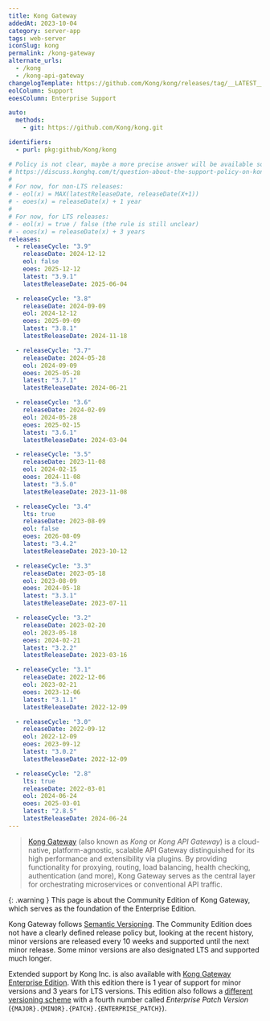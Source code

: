 ```yaml
---
title: Kong Gateway
addedAt: 2023-10-04
category: server-app
tags: web-server
iconSlug: kong
permalink: /kong-gateway
alternate_urls:
  - /kong
  - /kong-api-gateway
changelogTemplate: https://github.com/Kong/kong/releases/tag/__LATEST__
eolColumn: Support
eoesColumn: Enterprise Support

auto:
  methods:
    - git: https://github.com/Kong/kong.git

identifiers:
  - purl: pkg:github/Kong/kong

# Policy is not clear, maybe a more precise answer will be available someday on
# https://discuss.konghq.com/t/question-about-the-support-policy-on-kong-community/11891.
#
# For now, for non-LTS releases:
# - eol(x) = MAX(latestReleaseDate, releaseDate(X+1))
# - eoes(x) = releaseDate(x) + 1 year
#
# For now, for LTS releases:
# - eol(x) = true / false (the rule is still unclear)
# - eoes(x) = releaseDate(x) + 3 years
releases:
  - releaseCycle: "3.9"
    releaseDate: 2024-12-12
    eol: false
    eoes: 2025-12-12
    latest: "3.9.1"
    latestReleaseDate: 2025-06-04

  - releaseCycle: "3.8"
    releaseDate: 2024-09-09
    eol: 2024-12-12
    eoes: 2025-09-09
    latest: "3.8.1"
    latestReleaseDate: 2024-11-18

  - releaseCycle: "3.7"
    releaseDate: 2024-05-28
    eol: 2024-09-09
    eoes: 2025-05-28
    latest: "3.7.1"
    latestReleaseDate: 2024-06-21

  - releaseCycle: "3.6"
    releaseDate: 2024-02-09
    eol: 2024-05-28
    eoes: 2025-02-15
    latest: "3.6.1"
    latestReleaseDate: 2024-03-04

  - releaseCycle: "3.5"
    releaseDate: 2023-11-08
    eol: 2024-02-15
    eoes: 2024-11-08
    latest: "3.5.0"
    latestReleaseDate: 2023-11-08

  - releaseCycle: "3.4"
    lts: true
    releaseDate: 2023-08-09
    eol: false
    eoes: 2026-08-09
    latest: "3.4.2"
    latestReleaseDate: 2023-10-12

  - releaseCycle: "3.3"
    releaseDate: 2023-05-18
    eol: 2023-08-09
    eoes: 2024-05-18
    latest: "3.3.1"
    latestReleaseDate: 2023-07-11

  - releaseCycle: "3.2"
    releaseDate: 2023-02-20
    eol: 2023-05-18
    eoes: 2024-02-21
    latest: "3.2.2"
    latestReleaseDate: 2023-03-16

  - releaseCycle: "3.1"
    releaseDate: 2022-12-06
    eol: 2023-02-21
    eoes: 2023-12-06
    latest: "3.1.1"
    latestReleaseDate: 2022-12-09

  - releaseCycle: "3.0"
    releaseDate: 2022-09-12
    eol: 2022-12-09
    eoes: 2023-09-12
    latest: "3.0.2"
    latestReleaseDate: 2022-12-09

  - releaseCycle: "2.8"
    lts: true
    releaseDate: 2022-03-01
    eol: 2024-06-24
    eoes: 2025-03-01
    latest: "2.8.5"
    latestReleaseDate: 2024-06-24
---
```


> [Kong Gateway](https://konghq.com/products/kong-gateway) (also known as _Kong_ or
> _Kong API Gateway_) is a cloud-native, platform-agnostic, scalable API Gateway distinguished
> for its high performance and extensibility via plugins. By providing functionality for
> proxying, routing, load balancing, health checking, authentication (and more), Kong Gateway
> serves as the central layer for orchestrating microservices or conventional API traffic.

{: .warning }
This page is about the Community Edition of Kong Gateway, which serves as the foundation
of the Enterprise Edition.

Kong Gateway follows [Semantic Versioning](https://semver.org/).
The Community Edition does not have a clearly defined release policy but, looking at the
recent history, minor versions are released every 10 weeks and supported until the next minor
release. Some minor versions are also designated LTS and supported much longer.

Extended support by Kong Inc. is also available with [Kong Gateway Enterprise Edition](https://docs.konghq.com/gateway/latest/support-policy/).
With this edition there is 1 year of support for minor versions and 3 years for LTS versions.
This edition also follows a [different versioning scheme](https://docs.konghq.com/gateway/latest/support-policy/#semantic-versioning)
with a fourth number called _Enterprise Patch Version_ (`{MAJOR}.{MINOR}.{PATCH}.{ENTERPRISE_PATCH}`).
